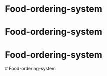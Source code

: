 # Food-ordering-system
# Food-ordering-system
# Food-ordering-system
#   F o o d - o r d e r i n g - s y s t e m  
 